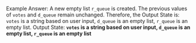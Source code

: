 Example Answer: 
A new empty list `r_queue` is created. The previous values of `votes` and `d_queue` remain unchanged. Therefore, the Output State is: `votes` is a string based on user input, `d_queue` is an empty list, `r_queue` is an empty list.
Output State: **`votes` is a string based on user input, `d_queue` is an empty list, `r_queue` is an empty list**